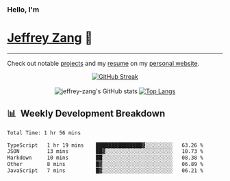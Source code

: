
### Hello, I'm 
# [Jeffrey Zang](https://www.linkedin.com/in/jeffreyzang/) 🦀

---

Check out notable [projects](https://jeffz.dev/projects) and my [resume](https://jeffz.dev/resume) on my [personal website](https://jeffz.dev/).

<div align = 'center'>

[![GitHub Streak](https://github-readme-streak-stats.herokuapp.com/?user=jeffrey-zang&theme=tokyonight)](https://git.io/streak-stats)
<br></br>
![jeffrey-zang's GitHub stats](https://github-readme-stats.vercel.app/api?username=jeffrey-zang&show_icons=true&theme=tokyonight&hide_rank=true&hide=stars) 
[![Top Langs](https://github-readme-stats.vercel.app/api/top-langs/?username=jeffrey-zang&hide=ShaderLab,HLSL&layout=compact&theme=tokyonight)](https://github.com/anuraghazra/github-readme-stats)

</div>

## 📊 &nbsp;Weekly Development Breakdown
<!--START_SECTION:waka-->

```txt
Total Time: 1 hr 56 mins

TypeScript   1 hr 19 mins    ███████████████▓░░░░░░░░░   63.26 %
JSON         13 mins         ██▓░░░░░░░░░░░░░░░░░░░░░░   10.73 %
Markdown     10 mins         ██░░░░░░░░░░░░░░░░░░░░░░░   08.38 %
Other        8 mins          █▓░░░░░░░░░░░░░░░░░░░░░░░   06.89 %
JavaScript   7 mins          █▓░░░░░░░░░░░░░░░░░░░░░░░   06.21 %
```

<!--END_SECTION:waka-->

